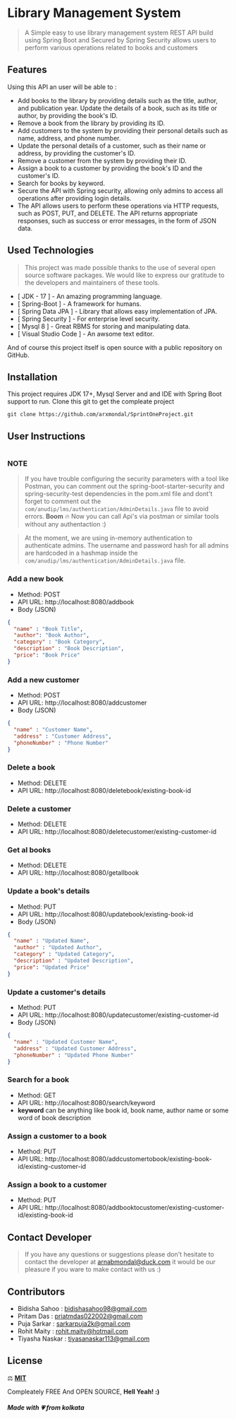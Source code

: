 # Library Management System

>  A Simple easy to use library management system REST API build using Spring Boot and Secured by Spring Security allows users to perform various operations related to books and customers

## Features
Using this API an user will be able to :

- Add books to the library by providing details such as the title, author, and publication year.
Update the details of a book, such as its title or author, by providing the book's ID.
- Remove a book from the library by providing its ID.
- Add customers to the system by providing their personal details such as name, address, and phone number.
- Update the personal details of a customer, such as their name or address, by providing the customer's ID.
- Remove a customer from the system by providing their ID.
- Assign a book to a customer by providing the book's ID and the customer's ID.
- Search for books by keyword.
- Secure the API with Spring security, allowing only admins to access all operations after providing login details.
- The API allows users to perform these operations via HTTP requests, such as POST, PUT, and DELETE. The API returns appropriate responses, such as success or error messages, in the form of JSON data.

## Used Technologies
>This project was made possible thanks to the use of several open source software packages. We would like to express our gratitude to the developers and maintainers of these tools.

- [ JDK - 17 ] - An amazing programming language.
- [ Spring-Boot ] - A framework for humans.
- [ Spring Data JPA ] - Library that allows easy implementation of JPA.
- [ Spring Security ] - For enterprise level security.
- [ Mysql 8 ] - Great RBMS for storing and manipulating data.
- [ Visual Studio Code ] - An awsome text editor.

And of course this project itself is open source with a public repository on GitHub.

## Installation
This project requires JDK 17+, Mysql Server and and IDE with Spring Boot support to run.
Clone this git to get the compleate project
```
git clone https://github.com/arxmondal/SprintOneProject.git
```

## User Instructions
#
### NOTE
> If you have trouble configuring the security parameters with a tool like Postman, you can comment out the spring-boot-starter-security and spring-security-test dependencies in the pom.xml file and dont't forget to comment out the ```com/anudip/lms/authentication/AdminDetails.java``` file to avoid errors.
> **Boom** 🔥 Now you can call Api's via postman or similar tools without any authentaction :)

> At the moment, we are using in-memory authentication to authenticate admins. The username and password hash for all admins are hardcoded in a hashmap inside the ```com/anudip/lms/authentication/AdminDetails.java``` file.


### Add a new book
- Method: POST
- API URL: http://localhost:8080/addbook
- Body (JSON)
```json
{
  "name" : "Book Title",
  "author": "Book Author",
  "category" : "Book Category",
  "description" : "Book Description",
  "price": "Book Price"
}
```
### Add a new customer
- Method: POST
- API URL: http://localhost:8080/addcustomer
- Body (JSON)
```json
{
  "name" : "Customer Name",
  "address" : "Customer Address",
  "phoneNumber" : "Phone Number"
}
```

### Delete a book
- Method: DELETE
- API URL: http://localhost:8080/deletebook/existing-book-id

### Delete a customer
- Method: DELETE
- API URL: http://localhost:8080/deletecustomer/existing-customer-id

### Get al books
- Method: DELETE
- API URL: http://localhost:8080/getallbook

### Update a book's details
- Method: PUT
- API URL: http://localhost:8080/updatebook/existing-book-id
- Body (JSON)
```json
{
  "name" : "Updated Name",
  "author" : "Updated Author",
  "category" : "Updated Category",
  "description" : "Updated Description",
  "price": "Updated Price"
}
```

### Update a customer's details
- Method: PUT
- API URL: http://localhost:8080/updatecustomer/existing-customer-id
- Body (JSON)
```json
{
  "name" : "Updated Customer Name",
  "address" : "Updated Customer Address",
  "phoneNumber" : "Updated Phone Number"
}
```

### Search for a book
- Method: GET
- API URL: http://localhost:8080/search/keyword
- **keyword** can be anything like book id, book name, author name or some word of book description

### Assign a customer to a book
- Method: PUT
- API URL: http://localhost:8080/addcustomertobook/existing-book-id/existing-customer-id

### Assign a book to a customer
- Method: PUT
- API URL: http://localhost:8080/addbooktocustomer/existing-customer-id/existing-book-id


## Contact Developer
> If you have any questions or suggestions please don't hesitate to contact the developer at arnabmondal@duck.com it would be our pleasure if you ware to make contact with us :)

## Contributors
- Bidisha Sahoo : bidishasahoo98@gmail.com
- Pritam Das : priatmdas022002@gmail.com
- Puja Sarkar : sarkarpuja2k@gmail.com
- Rohit Maity : rohit.maity@hotmail.com
- Tiyasha Naskar : tiyasanaskar113@gmail.com

## License
⚖ [**MIT**](https://opensource.org/licenses/MIT)

Compleately FREE And OPEN SOURCE, **Hell Yeah! :)**

##### Made with 💗 from kolkata

